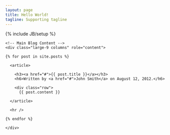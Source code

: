```yaml
---
layout: page
title: Hello World!
tagline: Supporting tagline
---
```


{% include JB/setup %}

 <div class="row">

    <!-- Main Blog Content -->
    <div class="large-9 columns" role="content">

    {% for post in site.posts %}

      <article>

        <h3><a href="#">{{ post.title }}</a></h3>
        <h6>Written by <a href="#">John Smith</a> on August 12, 2012.</h6>

        <div class="row">
          {{ post.content }}

      </article>

      <hr />
    
    {% endfor %}
    
    </div>